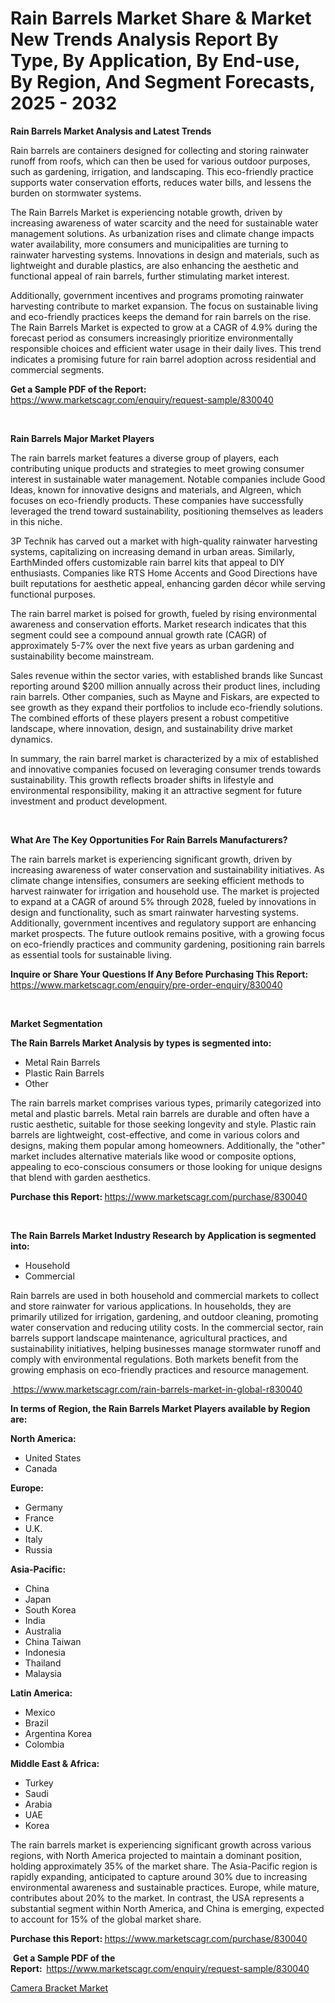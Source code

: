 <p><h1>Rain Barrels Market Share & Market New Trends Analysis Report By Type, By Application, By End-use, By Region, And Segment Forecasts, 2025 - 2032</h1></p><p><strong>Rain Barrels Market Analysis and Latest Trends</strong></p>
<p><p>Rain barrels are containers designed for collecting and storing rainwater runoff from roofs, which can then be used for various outdoor purposes, such as gardening, irrigation, and landscaping. This eco-friendly practice supports water conservation efforts, reduces water bills, and lessens the burden on stormwater systems.</p><p>The Rain Barrels Market is experiencing notable growth, driven by increasing awareness of water scarcity and the need for sustainable water management solutions. As urbanization rises and climate change impacts water availability, more consumers and municipalities are turning to rainwater harvesting systems. Innovations in design and materials, such as lightweight and durable plastics, are also enhancing the aesthetic and functional appeal of rain barrels, further stimulating market interest.</p><p>Additionally, government incentives and programs promoting rainwater harvesting contribute to market expansion. The focus on sustainable living and eco-friendly practices keeps the demand for rain barrels on the rise. The Rain Barrels Market is expected to grow at a CAGR of 4.9% during the forecast period as consumers increasingly prioritize environmentally responsible choices and efficient water usage in their daily lives. This trend indicates a promising future for rain barrel adoption across residential and commercial segments.</p></p>
<p><strong>Get a Sample PDF of the Report:&nbsp;</strong> <a href="https://www.marketscagr.com/enquiry/request-sample/830040?utm_campaign=3448&utm_medium=2&utm_source=Github&utm_content=ia&utm_term=04042025&utm_id=rain-barrels">https://www.marketscagr.com/enquiry/request-sample/830040</a></p>
<p>&nbsp;</p>
<p><strong>Rain Barrels Major Market Players</strong></p>
<p><p>The rain barrels market features a diverse group of players, each contributing unique products and strategies to meet growing consumer interest in sustainable water management. Notable companies include Good Ideas, known for innovative designs and materials, and Algreen, which focuses on eco-friendly products. These companies have successfully leveraged the trend toward sustainability, positioning themselves as leaders in this niche.</p><p>3P Technik has carved out a market with high-quality rainwater harvesting systems, capitalizing on increasing demand in urban areas. Similarly, EarthMinded offers customizable rain barrel kits that appeal to DIY enthusiasts. Companies like RTS Home Accents and Good Directions have built reputations for aesthetic appeal, enhancing garden décor while serving functional purposes.</p><p>The rain barrel market is poised for growth, fueled by rising environmental awareness and conservation efforts. Market research indicates that this segment could see a compound annual growth rate (CAGR) of approximately 5-7% over the next five years as urban gardening and sustainability become mainstream.</p><p>Sales revenue within the sector varies, with established brands like Suncast reporting around $200 million annually across their product lines, including rain barrels. Other companies, such as Mayne and Fiskars, are expected to see growth as they expand their portfolios to include eco-friendly solutions. The combined efforts of these players present a robust competitive landscape, where innovation, design, and sustainability drive market dynamics.</p><p>In summary, the rain barrel market is characterized by a mix of established and innovative companies focused on leveraging consumer trends towards sustainability. This growth reflects broader shifts in lifestyle and environmental responsibility, making it an attractive segment for future investment and product development.</p></p>
<p>&nbsp;</p>
<p><strong>What Are The Key Opportunities For Rain Barrels Manufacturers?</strong></p>
<p><p>The rain barrels market is experiencing significant growth, driven by increasing awareness of water conservation and sustainability initiatives. As climate change intensifies, consumers are seeking efficient methods to harvest rainwater for irrigation and household use. The market is projected to expand at a CAGR of around 5% through 2028, fueled by innovations in design and functionality, such as smart rainwater harvesting systems. Additionally, government incentives and regulatory support are enhancing market prospects. The future outlook remains positive, with a growing focus on eco-friendly practices and community gardening, positioning rain barrels as essential tools for sustainable living.</p></p>
<p><strong>Inquire or Share Your Questions If Any Before Purchasing This Report:</strong> <a href="https://www.marketscagr.com/enquiry/pre-order-enquiry/830040?utm_campaign=3448&utm_medium=2&utm_source=Github&utm_content=ia&utm_term=04042025&utm_id=rain-barrels">https://www.marketscagr.com/enquiry/pre-order-enquiry/830040</a></p>
<p>&nbsp;</p>
<p><strong>Market Segmentation</strong></p>
<p><strong>The Rain Barrels Market Analysis by types is segmented into:</strong></p>
<p><ul><li>Metal Rain Barrels</li><li>Plastic Rain Barrels</li><li>Other</li></ul></p>
<p><p>The rain barrels market comprises various types, primarily categorized into metal and plastic barrels. Metal rain barrels are durable and often have a rustic aesthetic, suitable for those seeking longevity and style. Plastic rain barrels are lightweight, cost-effective, and come in various colors and designs, making them popular among homeowners. Additionally, the "other" market includes alternative materials like wood or composite options, appealing to eco-conscious consumers or those looking for unique designs that blend with garden aesthetics.</p></p>
<p><strong>Purchase this Report:&nbsp;</strong><a href="https://www.marketscagr.com/purchase/830040?utm_campaign=3448&utm_medium=2&utm_source=Github&utm_content=ia&utm_term=04042025&utm_id=rain-barrels">https://www.marketscagr.com/purchase/830040</a></p>
<p>&nbsp;</p>
<p><strong>The Rain Barrels Market Industry Research by Application is segmented into:</strong></p>
<p><ul><li>Household</li><li>Commercial</li></ul></p>
<p><p>Rain barrels are used in both household and commercial markets to collect and store rainwater for various applications. In households, they are primarily utilized for irrigation, gardening, and outdoor cleaning, promoting water conservation and reducing utility costs. In the commercial sector, rain barrels support landscape maintenance, agricultural practices, and sustainability initiatives, helping businesses manage stormwater runoff and comply with environmental regulations. Both markets benefit from the growing emphasis on eco-friendly practices and resource management.</p></p>
<p><a href="https://www.marketscagr.com/rain-barrels-market-in-global-r830040?utm_campaign=3448&utm_medium=2&utm_source=Github&utm_content=ia&utm_term=04042025&utm_id=rain-barrels">&nbsp;https://www.marketscagr.com/rain-barrels-market-in-global-r830040</a></p>
<p><strong>In terms of Region, the Rain Barrels Market Players available by Region are:</strong></p>
<p>
    <p> <strong> North America: </strong>
        <ul>
            <li>United States</li>
            <li>Canada</li>
        </ul>
        </p> 
    <p> <strong> Europe: </strong>
        <ul>
            <li>Germany</li>
            <li>France</li>
            <li>U.K.</li>
            <li>Italy</li>
            <li>Russia</li>
        </ul>
        </p> 
    <p> <strong> Asia-Pacific: </strong>
        <ul>
            <li>China</li>
            <li>Japan</li>
            <li>South Korea</li>
            <li>India</li>
            <li>Australia</li>
            <li>China Taiwan</li>
            <li>Indonesia</li>
            <li>Thailand</li>
            <li>Malaysia</li>
        </ul>
        </p> 
    <p> <strong> Latin America: </strong>
        <ul>
            <li>Mexico</li>
            <li>Brazil</li>
            <li>Argentina Korea</li>
            <li>Colombia</li>
        </ul>
        </p> 
    <p> <strong> Middle East & Africa: </strong>
        <ul>
            <li>Turkey</li>
            <li>Saudi</li>
            <li>Arabia</li>
            <li>UAE</li>
            <li>Korea</li>
        </ul>
    </p>
    </p>
<p><p>The rain barrels market is experiencing significant growth across various regions, with North America projected to maintain a dominant position, holding approximately 35% of the market share. The Asia-Pacific region is rapidly expanding, anticipated to capture around 30% due to increasing environmental awareness and sustainable practices. Europe, while mature, contributes about 20% to the market. In contrast, the USA represents a substantial segment within North America, and China is emerging, expected to account for 15% of the global market share.</p></p>
<p><strong>Purchase this Report: </strong><a href="https://www.marketscagr.com/purchase/830040?utm_campaign=3448&utm_medium=2&utm_source=Github&utm_content=ia&utm_term=04042025&utm_id=rain-barrels">https://www.marketscagr.com/purchase/830040</a></p>
<p>&nbsp;<strong>Get a Sample PDF of the Report:&nbsp;&nbsp;</strong><a href="https://www.marketscagr.com/enquiry/request-sample/830040?utm_campaign=3448&utm_medium=2&utm_source=Github&utm_content=ia&utm_term=04042025&utm_id=rain-barrels">https://www.marketscagr.com/enquiry/request-sample/830040</a></p>
<p><strong></strong></p>
<p><p><a href="https://github.com/tafuaraasswn/Market-Research-Report-List-1/blob/main/camera-bracket-market.md?utm_campaign=3448&utm_medium=2&utm_source=Github&utm_content=ia&utm_term=04042025&utm_id=rain-barrels">Camera Bracket Market</a></p></p>